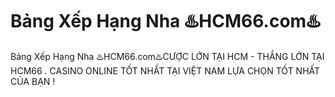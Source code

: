 # Bảng Xếp Hạng Nha ♨️HCM66.com♨️

Bảng Xếp Hạng Nha ♨️HCM66.com♨️CƯỢC LỚN TẠI HCM - THẮNG LỚN TẠI HCM66 . CASINO ONLINE TỐT NHẤT TẠI VIỆT NAM LỰA CHỌN TỐT NHẤT CỦA BẠN !